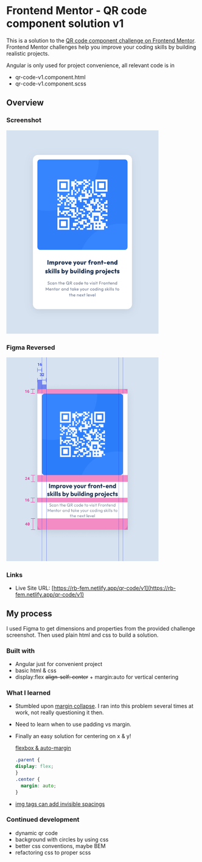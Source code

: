 # Frontend Mentor - QR code component solution v1

This is a solution to the [QR code component challenge on Frontend Mentor](https://www.frontendmentor.io/challenges/qr-code-component-iux_sIO_H). Frontend Mentor challenges help you improve your coding skills by building realistic projects.

Angular is only used for project convenience, all relevant code is in
 - qr-code-v1.component.html
 - qr-code-v1.component.scss

## Overview

### Screenshot
<img src="./screenshot.png" width="400" />

### Figma Reversed
<img src="./redlines.png" width="400" />

### Links

[//]: # (- Solution URL: [Add solution URL here]&#40;https://your-solution-url.com&#41;)
- Live Site URL: [https://rb-fem.netlify.app/qr-code/v1](https://rb-fem.netlify.app/qr-code/v1)

## My process
I used Figma to get dimensions and properties from the provided challenge screenshot. Then used plain html and css to build a solution.

### Built with

- Angular just for convenient project
- basic html & css
- display:flex ~~align-self: center~~ + margin:auto for vertical centering
  


### What I learned

- Stumbled upon [margin collapse](https://www.joshwcomeau.com/css/rules-of-margin-collapse/). I ran into this problem several times at work, not really questioning it then. 

- Need to learn when to use padding vs margin.

- Finally an easy solution for centering on x & y!

  [flexbox & auto-margin](https://css-tricks.com/the-peculiar-magic-of-flexbox-and-auto-margins/)
  ```css
  .parent {
  display: flex;
  } 
  .center {
    margin: auto;
  }
  ```
- [img tags can add invisible spacings](https://stackoverflow.com/a/1383220)

### Continued development

- dynamic qr code
- background with circles by using css
- better css conventions, maybe BEM
- refactoring css to proper scss
